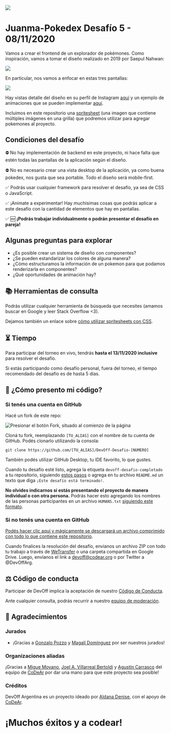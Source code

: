 ![](https://static-cdn.jtvnw.net/jtv_user_pictures/fb425ddf-5e67-4c84-9210-8065809675f7-profile_banner-480.png)
# Juanma-Pokedex Desafío 5 - 08/11/2020

Vamos a crear el frontend de un explorador de pokémones. Como inspiración, vamos a tomar el diseño realizado en 2019 por Saepul Nahwan:

![](https://cdn.dribbble.com/users/1171520/screenshots/6545819/dribbble.png)

En particular, nos vamos a enfocar en estas tres pantallas:

![](https://cdn.dribbble.com/users/1171520/screenshots/6540871/pokedex2.png)

Hay vistas detalle del diseño en su perfil de Instagram [aquí](https://www.instagram.com/p/Bx_QWxThmmb/?utm_source=ig_web_copy_link) y un ejemplo de animaciones que se pueden implementar [aquí](https://www.instagram.com/p/ByElEIABvoj/?utm_source=ig_web_copy_link).

Incluimos en este repositorio una [spritesheet](./pokemon_b_w_sprite_sheet__resource__by_petuniabubbles_d54otbx.png) (una imagen que contiene múltiples imágenes en una grilla) que podremos utilizar para agregar pokemones al proyecto.

## Condiciones del desafío

⛔ No hay implementación de backend en este proyecto, ni hace falta que estén todas las pantallas de la aplicación según el diseño.

⛔ No es necesario crear una vista desktop de la aplicación, ya como buena pokedex, nos gusta que sea portable. Todo el diseño será mobile-first.

✅ Podrás usar cualquier framework para resolver el desafío, ya sea de CSS o JavaScript.

✅ ¡Animate a experimentar! Hay muchísimas cosas que podrás aplicar a este desafío con la cantidad de elementos que hay en pantallas.

✅ :new: **¡Podrás trabajar individualmente o podrán presentar el desafío en pareja!**

## Algunas preguntas para explorar

- ¿Es posible crear un sistema de diseño con componentes?
- ¿Se pueden estandarizar los colores de alguna manera?
- ¿Cómo estructuramos la información de un pokemon para que podamos renderizarla en componentes?
- ¿Qué oportunidades de animación hay?

## 📚 Herramientas de consulta

Podrás utilizar cualquier herramienta de búsqueda que necesites (amamos buscar en Google y leer Stack Overflow <3).

Dejamos también un enlace sobre [cómo utilizar spritesheets con CSS](https://uniwebsidad.com/libros/css-avanzado/capitulo-1/rollovers-y-sprites).

## ⏳ Tiempo

Para participar del torneo en vivo, tendrás **hasta el 13/11/2020 inclusive** para resolver el desafío.

Si estás participando como desafío personal, fuera del torneo, el tiempo recomendado del desafío es de hasta 5 días.

## 🤔 ¿Cómo presento mi código?

### Si tenés una cuenta en GitHub

Hacé un fork de este repo:

![Presionar el botón Fork, situado al comienzo de la página](https://docs.github.com/assets/images/help/repository/fork_button.jpg)

Cloná tu fork, reemplazando `[TU_ALIAS]` con el nombre de tu cuenta de GitHub. Podés clonarlo utilizando la consola:

```
git clone https://github.com/[TU_ALIAS]/DevOff-Desafio-[NUMERO]
```

También podés utilizar GitHub Desktop, tu IDE favorito, lo que gustes.

Cuando tu desafío esté listo, agrega la etiqueta `devoff-desafio-completado` a tu repositorio, siguiendo [estos pasos](https://docs.github.com/es/free-pro-team@latest/github/administering-a-repository/classifying-your-repository-with-topics#adding-topics-to-your-repository) o agrega en tu archivo `README.md` un texto que diga `¡Este desafío está terminado!`.

**No olvides indicarnos si estás presentando el proyecto de manera individual o con otra persona.** Podrás hacer esto agregando los nombres de las personas participantes en un archivo `HUMANS.txt` [siguiendo este formato](http://humanstxt.org/ES/Standard.html).

### Si no tenés una cuenta en GitHub

[Podés hacer clic aquí y mágicamente se descargará un archivo comprimido con todo lo que contiene este repositorio](https://github.com/devoffarg/DevOff-Desafio-5/archive/master.zip).

Cuando finalices la resolución del desafío, envianos un archivo ZIP con todo tu trabajo a través de [WeTransfer](https://wetransfer.com/) o una carpeta compartida en Google Drive. Luego, envíanos el link a devoff@codear.org o por Twitter a @DevOffArg.

## ⚖ Código de conducta

Participar de DevOff implica la aceptación de nuestro [Código de Conducta](https://github.com/devoffarg/codigo-de-conducta). 

Ante cualquier consulta, podrás recurrir a nuestro [equipo de moderación](https://github.com/devoffarg/codigo-de-conducta#protocolo-de-moderaci%C3%B3n).

## 💜 Agradecimientos

### Jurados

- ¡Gracias a [Gonzalo Pozzo](https://twitter.com/goncy) y [Magalí Domínguez](https://twitter.com/printmaga) por ser nuestros jurados!

### Organizaciones aliadas

¡Gracias a [Migue Moyano](https://twitter.com/elmiguedev), [Joel A. Villarreal Bertoldi](https://twitter.com/joelalejandro) y [Agustín Carrasco](https://twitter.com/asermax) del equipo de [CoDeAr](https://twitter.com/somoscodear) por dar una mano para que este proyecto sea posible! 

### Créditos

DevOff Argentina es un proyecto ideado por [Aldana Denise](https://twitter.com/gizmowis), con el apoyo de [CoDeAr](https://twitter.com/somoscodear).

<!--
## 🚀 Soluciones

¡A continuación, listamos todas las soluciones que se fueron presentando para este desafío!

🌟 Participantes EN VIVO:

- Link, por Dev

💜 Participantes de la comunidad:

- Link, por Dev

o

### Lenguaje

- Link, por Dev
-->

# ¡Muchos éxitos y a codear!

